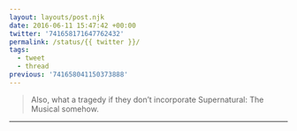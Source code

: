 ```yaml
---
layout: layouts/post.njk
date: 2016-06-11 15:47:42 +00:00
twitter: '741658171647762432'
permalink: /status/{{ twitter }}/
tags: 
  - tweet
  - thread
previous: '741658041150373888'
---
```


> Also, what a tragedy if they don’t incorporate Supernatural: The Musical somehow.

---
